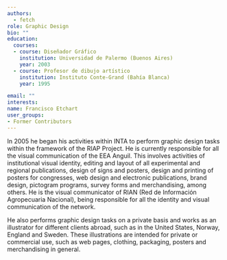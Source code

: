 ```yaml
---
authors:
  - fetch
role: Graphic Design
bio: ""
education:
  courses:
  - course: Diseñador Gráfico
    institution: Universidad de Palermo (Buenos Aires)
    year: 2003
  - course: Profesor de dibujo artístico
    institution: Instituto Conte-Grand (Bahía Blanca)
    year: 1995

email: ""
interests:
name: Francisco Etchart
user_groups:
- Former Contributors
---
```


In 2005 he began his activities within INTA to perform graphic design tasks within the framework of the RIAP Project. He is currently responsible for all the visual communication of the EEA Anguil. This involves activities of institutional visual identity, editing and layout of all experimental and regional publications, design of signs and posters, design and printing of posters for congresses, web design and electronic publications, brand design, pictogram programs, survey forms and merchandising, among others. He is the visual communicator of RIAN (Red de Información Agropecuaria Nacional), being responsible for all the identity and visual communication of the network.

He also performs graphic design tasks on a private basis and works as an illustrator for different clients abroad, such as in the United States, Norway, England and Sweden. These illustrations are intended for private or commercial use, such as web pages, clothing, packaging, posters and merchandising in general.

